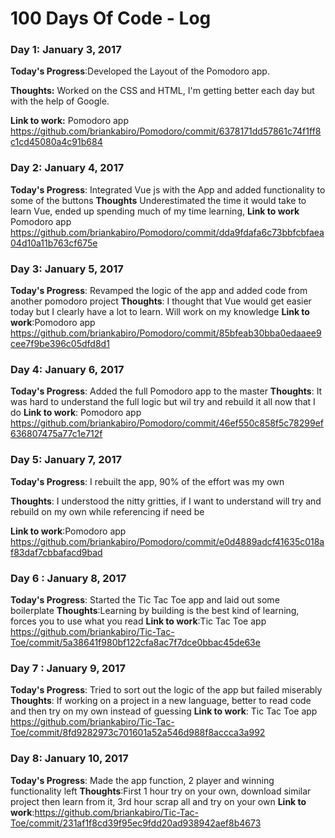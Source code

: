 # 100 Days Of Code - Log
<!---
### Day 0: February 30, 2016 (Example 1)
##### (delete me or comment me out)

**Today's Progress**: Fixed CSS, worked on canvas functionality for the app.

**Thoughts:** I really struggled with CSS, but, overall, I feel like I am slowly getting better at it. Canvas is still new for me, but I managed to figure out some basic functionality.

**Link to work:** [Calculator App](http://www.example.com)
### Day : January , 2017

**Today's Progress**:

**Thoughts**:

**Link to work**:
--->
### Day 1: January 3, 2017

**Today's Progress**:Developed the Layout of the Pomodoro app.

**Thoughts:** Worked on the CSS and HTML, I'm getting better each day but with the help of Google.

**Link to work:** Pomodoro app https://github.com/briankabiro/Pomodoro/commit/6378171dd57861c74f1ff8c1cd45080a4c91b684

### Day 2: January 4, 2017

**Today's Progress**: Integrated Vue js with the App and added functionality to some of the buttons
**Thoughts** Underestimated the time it would take to learn Vue, ended up spending much of my time learning,
**Link to work** Pomodoro app https://github.com/briankabiro/Pomodoro/commit/dda9fdafa6c73bbfcbfaea04d10a11b763cf675e

### Day 3: January 5, 2017

**Today's Progress**: Revamped the logic of the app and added code from another pomodoro project
**Thoughts**: I thought that Vue would get easier today but I clearly have a lot to learn. Will work on my knowledge
**Link to work**:Pomodoro app https://github.com/briankabiro/Pomodoro/commit/85bfeab30bba0edaaee9cee7f9be396c05dfd8d1


### Day 4: January 6, 2017

**Today's Progress**: Added the full Pomodoro app to the master 
**Thoughts**: It was hard to understand the full logic but wil try and rebuild it all now that I do
**Link to work**: Pomodoro app https://github.com/briankabiro/Pomodoro/commit/46ef550c858f5c78299ef636807475a77c1e712f

### Day 5: January 7, 2017

**Today's Progress**: I rebuilt the app, 90% of the effort was my own

**Thoughts**: I understood the nitty gritties, if I want to understand will try and rebuild on my own while referencing if need be

**Link to work**:Pomodoro app https://github.com/briankabiro/Pomodoro/commit/e0d4889adcf41635c018af83daf7cbbafacd9bad

### Day 6 : January 8, 2017

**Today's Progress**: Started the Tic Tac Toe app and laid out some boilerplate
**Thoughts**:Learning by building is the best kind of learning, forces you to use what you read
**Link to work**:Tic Tac Toe app https://github.com/briankabiro/Tic-Tac-Toe/commit/5a38641f980bf122cfa8ac7f7dce0bbac45de63e

### Day 7 : January 9, 2017

**Today's Progress**: Tried to sort out the logic of the app but failed miserably 
**Thoughts**: If working on a project in a new language, better to read code and then try on my own instead of guessing
**Link to work**: Tic Tac Toe app https://github.com/briankabiro/Tic-Tac-Toe/commit/8fd9282973c701601a52a546d988f8accca3a992

### Day 8: January 10, 2017

**Today's Progress**: Made the app function, 2 player and winning functionality left
**Thoughts**:First 1 hour try on your own, download similar project then learn from it, 3rd hour scrap all and try on your own
**Link to work**:https://github.com/briankabiro/Tic-Tac-Toe/commit/231af1f8cd39f95ec9fdd20ad938942aef8b4673
